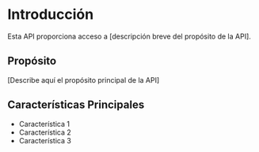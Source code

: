# Introducción 
 
Esta API proporciona acceso a [descripción breve del propósito de la API]. 
 
## Propósito 
 
[Describe aquí el propósito principal de la API] 
 
## Características Principales 
 
* Característica 1 
* Característica 2 
* Característica 3 
